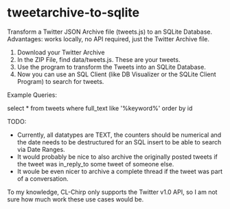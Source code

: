 # tweetarchive-to-sqlite
Transform a Twitter JSON Archive file (tweets.js) to an SQLite Database.
Advantages: works locally, no API required, just the Twitter Archive file.

1) Download your Twitter Archive
2) In the ZIP File, find data/tweets.js. These are your tweets.
3) Use the program to transform the Tweets into an SQLite Database.
4) Now you can use an SQL Client (like DB Visualizer or the SQLite Client Program) to search for tweets.

Example Queries:

select * from tweets where full_text like '%keyword%' order by id

TODO:
* Currently, all datatypes are TEXT, the counters should be numerical and the date needs to be destructured for an SQL insert to be able to search via Date Ranges. 
* It would probably be nice to also archive the originally posted tweets if the tweet was in_reply_to some tweet of someone else.
* It woule be even nicer to archive a complete thread if the tweet was part of a conversation. 

To my knowledge, CL-Chirp only supports the Twitter v1.0 API, so I am not sure how much work these use cases would be. 
